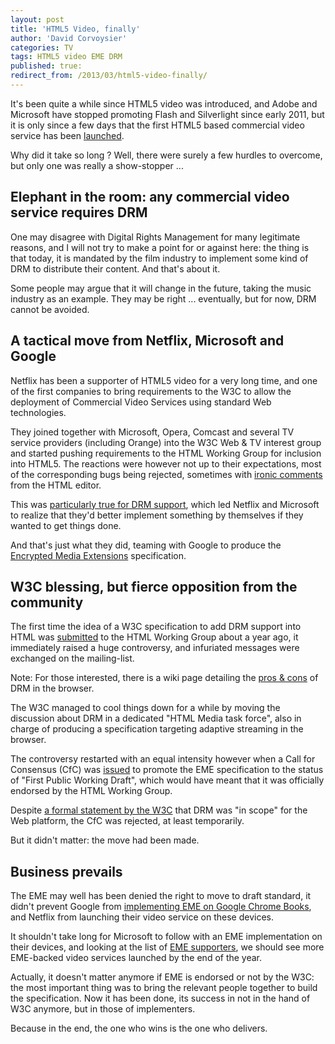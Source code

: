 ```yaml
---
layout: post
title: 'HTML5 Video, finally'
author: 'David Corvoysier'
categories: TV
tags: HTML5 video EME DRM
published: true:
redirect_from: /2013/03/html5-video-finally/
---
```

It's been quite a while since HTML5 video was introduced, and Adobe and Microsoft have stopped promoting Flash and Silverlight since early 2011, but it is only since a few days that the first HTML5 based commercial video service has been [launched](http://www.webpronews.com/samsung-chromebook-gets-html5-netflix-streaming-2013-03).

Why did it take so long ? Well, there were surely a few hurdles to overcome, but only one was really a show-stopper ...

<!--more-->

## Elephant in the room: any commercial video service requires DRM 

One may disagree with Digital Rights Management for many legitimate reasons, and I will not try to make a point for or against here: the thing is that today, it is mandated by the film industry to implement some kind of DRM to distribute their content. And that's about it.
 
Some people may argue that it will change in the future, taking the music industry as an example. They may be right ... eventually, but for now, DRM cannot be avoided.

## A tactical move from Netflix, Microsoft and Google

Netflix has been a supporter of HTML5 video for a very long time, and one of the first companies to bring requirements to the W3C to allow the deployment of Commercial Video Services using standard Web technologies.

They joined together with Microsoft, Opera, Comcast and several TV service providers (including Orange) into the W3C Web & TV interest group and started pushing requirements to the HTML Working Group for inclusion into HTML5. The reactions were however not up to their expectations, most of the corresponding bugs being rejected, sometimes with [ironic comments](https://www.w3.org/Bugs/Public/show_bug.cgi?id=10904#c4) from the HTML editor.

This was [particularly true for DRM support](https://www.w3.org/Bugs/Public/show_bug.cgi?id=10902#c8), which led Netflix and Microsoft to realize that they'd better implement something by themselves if they wanted to get things done. 

And that's just what they did, teaming with Google to produce the [Encrypted Media Extensions](https://dvcs.w3.org/hg/html-media/raw-file/tip/encrypted-media/encrypted-media.html) specification.

## W3C blessing, but fierce opposition from the community

The first time the idea of a W3C specification to add DRM support into HTML was [submitted](http://lists.w3.org/Archives/Public/public-html/2012Feb/0273.html) to the HTML Working Group about a year ago, it immediately raised a huge controversy, and infuriated messages were exchanged on the mailing-list.

Note: For those interested, there is a wiki page detailing the [pros & cons](http://www.w3.org/community/pua/wiki/Digital_Rights_Management) of DRM in the browser.

The W3C managed to cool things down for a while by moving the discussion about DRM in a dedicated "HTML Media task force", also in charge of producing a specification targeting adaptive streaming in the browser.

The controversy restarted with an equal intensity however when a Call for Consensus (CfC) was [issued](http://lists.w3.org/Archives/Public/public-html-admin/2013Jan/0102.html) to promote the EME specification to the status of "First Public Working Draft", which would have meant that it was officially endorsed by the HTML Working Group.

Despite [a formal statement by the W3C](http://lists.w3.org/Archives/Public/public-html-admin/2013Feb/0122.html) that DRM was "in scope" for the Web platform, the CfC was rejected, at least temporarily. 

But it didn't matter: the move had been made.

## Business prevails 

The EME may well has been denied the right to move to draft standard, it didn't prevent Google from [implementing EME on Google Chrome Books](https://plus.google.com/+chrome/posts/GNsoSDLRRY6), and Netflix from launching their video service on these devices.

It shouldn't take long for Microsoft to follow with an EME implementation on their devices, and looking at the list of [EME supporters](http://www.w3.org/community/pua/wiki/Digital_Rights_Management#Businesses_supporting_the_EME_FPWD_CfC), we should see more EME-backed video services launched by the end of the year. 

Actually, it doesn't matter anymore if EME is endorsed or not by the W3C: the most important thing was to bring the relevant people together to build the specification. Now it has been done, its success in not in the hand of W3C anymore, but in those of implementers.

Because in the end, the one who wins is the one who delivers.   
